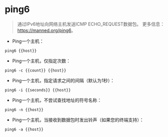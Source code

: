 # ping6

> 通过IPv6地址向网络主机发送ICMP ECHO_REQUEST数据包。
> 更多信息：<https://manned.org/ping6>。

- Ping一个主机：

`ping6 {{host}}`

- Ping一个主机，仅指定次数：

`ping6 -c {{count}} {{host}}`

- Ping一个主机，指定请求之间的间隔（默认为1秒）：

`ping6 -i {{seconds}} {{host}}`

- Ping一个主机，不尝试查找地址的符号名称：

`ping6 -n {{host}}`

- Ping一个主机，当接收到数据包时发出铃声（如果您的终端支持）：

`ping6 -a {{host}}`